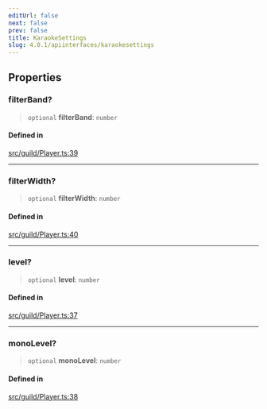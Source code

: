 ```yaml
---
editUrl: false
next: false
prev: false
title: KaraokeSettings
slug: 4.0.1/apiinterfaces/karaokesettings
---
```


## Properties

### filterBand?

> `optional` **filterBand**: `number`

#### Defined in

[src/guild/Player.ts:39](https://github.com/shipgirlproject/shoukaku/blob/396aa531096eda327ade0f473f9807576e9ae9df/src/guild/Player.ts#L39)

***

### filterWidth?

> `optional` **filterWidth**: `number`

#### Defined in

[src/guild/Player.ts:40](https://github.com/shipgirlproject/shoukaku/blob/396aa531096eda327ade0f473f9807576e9ae9df/src/guild/Player.ts#L40)

***

### level?

> `optional` **level**: `number`

#### Defined in

[src/guild/Player.ts:37](https://github.com/shipgirlproject/shoukaku/blob/396aa531096eda327ade0f473f9807576e9ae9df/src/guild/Player.ts#L37)

***

### monoLevel?

> `optional` **monoLevel**: `number`

#### Defined in

[src/guild/Player.ts:38](https://github.com/shipgirlproject/shoukaku/blob/396aa531096eda327ade0f473f9807576e9ae9df/src/guild/Player.ts#L38)
